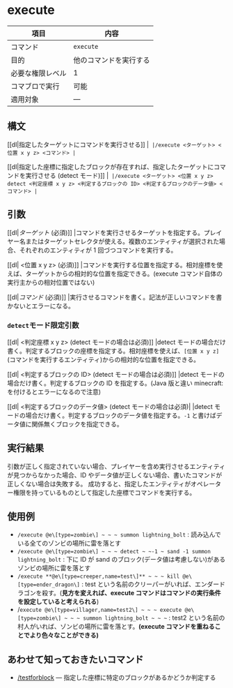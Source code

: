 # execute

|項目|内容|
|---|---|
|コマンド|`execute`|
|目的|他のコマンドを実行する|
|必要な権限レベル|1|
|コマブロで実行|可能|
|適用対象|―|

## 構文

[[dl|指定したターゲットにコマンドを実行させる]]
|```
|/execute <ターゲット> <位置 x y z> <コマンド>
|```

[[dl|指定した座標に指定したブロックが存在すれば、指定したターゲットにコマンドを実行させる (detect モード)]]
|```
|/execute <ターゲット> <位置 x y z> detect <判定座標 x y z> <判定するブロックの ID> <判定するブロックのデータ値> <コマンド>
|```

## 引数

[[dl|_ターゲット_ (必須)]]
|コマンドを実行させるターゲットを指定する。プレイヤー名またはターゲットセレクタが使える。複数のエンティティが選択された場合、それぞれのエンティティが 1 回づつコマンドを実行する。

[[dl| <位置 x y z> (必須)]]
|コマンドを実行する位置を指定する。相対座標を使えば、ターゲットからの相対的な位置を指定できる。(execute コマンド自体の実行主からの相対位置ではない)

[[dl|_コマンド_ (必須)]]
|実行させるコマンドを書く。記法が正しいコマンドを書かないとエラーになる。

### `detect`モード限定引数


[[dl| <判定座標 x y z> (detect モードの場合は必須)]]
|detect モードの場合だけ書く。判定するブロックの座標を指定する。相対座標を使えば、`[位置 x y z]` (コマンドを実行するエンティティ)からの相対的な位置を指定できる。

[[dl| <判定するブロックの ID> (detect モードの場合は必須)]]
|detect モードの場合だけ書く。判定するブロックの ID を指定する。(Java 版と違い minecraft:を付けるとエラーになるので注意)

[[dl| <判定するブロックのデータ値> (detect モードの場合は必須)|
|detect モードの場合だけ書く。判定するブロックのデータ値を指定する。`-1` と書けばデータ値に関係無くブロックを指定できる。

## 実行結果

引数が正しく指定されていない場合、プレイヤーを含め実行させるエンティティが見つからなかった場合、ID やデータ値が正しくない場合、書いたコマンドが正しくない場合は失敗する。 成功すると、指定したエンティティがオペレーター権限を持っているものとして指定した座標でコマンドを実行する。

## 使用例

- `/execute @e\[type=zombie\] ~ ~ ~ summon lightning_bolt` : 読み込んでいる全てのゾンビの場所に雷を落とす
- `/execute @e\[type=zombie\] ~ ~ ~ detect ~ ~-1 ~ sand -1 summon lightning_bolt` : 下に ID が sand のブロック(データ値は考慮しない)があるゾンビの場所に雷を落とす
- `/execute **@e\[type=creeper,name=test\]** ~ ~ ~ kill @e\[type=ender_dragon\]` : test という名前のクリーパーがいれば、エンダードラゴンを殺す。(**見方を変えれば、execute コマンドはコマンドの実行条件を設定していると考えられる**)
- /`execute @e\[type=villager,name=test2\] ~ ~ ~ execute @e\[type=zombie\] ~ ~ ~ summon lightning_bolt ~ ~ ~` : test2 という名前の村人がいれば、ゾンビの場所に雷を落とす。**(execute コマンドを重ねることでより色々なことができる)**

## あわせて知っておきたいコマンド

- [/testforblock](/docs/minecraft/reference/command-bedrock/testforblock) ― 指定した座標に特定のブロックがあるかどうか判定する
